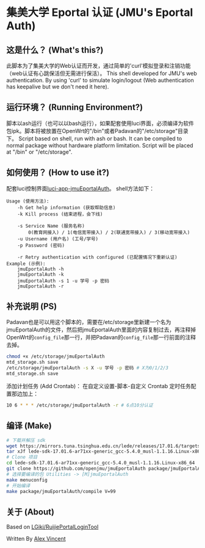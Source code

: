 # 集美大学 Eportal 认证 (JMU's Eportal Auth)

## 这是什么？ (What's this?)
此脚本为了集美大学的Web认证而开发，通过简单的'curl'模拟登录和注销功能（web认证有心跳保活但无需进行保活）。
This shell developed for JMU's web authentication. By using 'curl' to simulate login/logout (Web authentication has keepalive but we don't need it here).

## 运行环境？ (Running Environment?)
脚本以ash运行（也可以以bash运行），如果配套使用luci界面，必须编译为软件包ipk。脚本将被放置在OpenWrt的"/bin"或者Padavan的"/etc/storage"目录下。
Script based on shell, run with ash or bash. It can be compiled to normal package without hardware platform limitation. Script will be placed at "/bin" or "/etc/storage".

## 如何使用？ (How to use it?)
配套luci控制界面[luci-app-jmuEportalAuth](https://github.com/openjmu/luci-app-jmuEportalAuth)。
shell方法如下：

    Usage (使用方法):
        -h Get help information (获取帮助信息)
        -k Kill process (结束进程，会下线)

        -s Service Name (服务名称)
            0(教育网接入) / 1(电信宽带接入) / 2(联通宽带接入) / 3(移动宽带接入)
        -u Username (用户名) (工号/学号)
        -p Password (密码)

        -r Retry authentication with configured (已配置情况下重新认证)
    Example (示例):
        jmuEportalAuth -h
        jmuEportalAuth -k
        jmuEportalAuth -s 1 -u 学号 -p 密码
        jmuEportalAuth -r

## 补充说明 (PS)
Padavan也是可以用这个脚本的，需要在/etc/storage里新建一个名为jmuEportalAuth的文件，然后把jmuEportalAuth里面的内容复制过去，再注释掉OpenWrt的```config_file```那一行，并把Padavan的```config_file```那一行前面的注释去掉。
```bash
chmod +x /etc/storage/jmuEportalAuth
mtd_storage.sh save
/etc/storage/jmuEportalAuth -s X -u 学号 -p 密码 # X为0/1/2/3
mtd_storage.sh save
```
添加计划任务 (Add Crontab)：
在自定义设置-脚本-自定义 Crontab 定时任务配置那边加上：
```bash
10 6 * * * /etc/storage/jmuEportalAuth -r # 6点10分认证
```

## 编译 (Make)
```bash
# 下载并解压 sdk
wget https://mirrors.tuna.tsinghua.edu.cn/lede/releases/17.01.6/targets/ar71xx/generic/lede-sdk-17.01.6-ar71xx-generic_gcc-5.4.0_musl-1.1.16.Linux-x86_64.tar.xz
tar xJf lede-sdk-17.01.6-ar71xx-generic_gcc-5.4.0_musl-1.1.16.Linux-x86_64.tar.xz
# Clone 项目
cd lede-sdk-17.01.6-ar71xx-generic_gcc-5.4.0_musl-1.1.16.Linux-x86_64
git clone https://github.com/openjmu/jmuEportalAuth package/jmuEportalAuth
# 选择要编译的包 Utilities -> [M]jmuEportalAuth
make menuconfig
# 开始编译
make package/jmuEportalAuth/compile V=99
```

## 关于 (About)
Based on [LGiki/RuijiePortalLoginTool](https://github.com/LGiki/RuijiePortalLoginTool)

Written By [Alex Vincent](https://blog.alexv525.com/)
